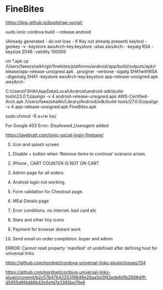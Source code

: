 # FineBites


https://lipis.github.io/bootstrap-social/

  <link href="https://maxcdn.bootstrapcdn.com/font-awesome/4.7.0/css/font-awesome.min.css" rel="stylesheet">
 <link href="https://maxcdn.bootstrapcdn.com/bootstrap/3.3.7/css/bootstrap.min.css" rel="stylesheet">
  <link href="https://cdnjs.cloudflare.com/ajax/libs/bootstrap-social/5.1.1/bootstrap-social.css" rel="stylesheet"> 

sudo ionic cordova build --release android	

(Already generated - do not lose - If Key not already present)
keytool -genkey -v -keystore  awsArch-key.keystore -alias awsArch- -keyalg RSA -keysize 2048 -validity 100000

rm *.apk
cp /Users/faeezshaikh/git/finebites/platforms/android/app/build/outputs/apk/release/app-release-unsigned.apk .
jarsigner -verbose -sigalg SHA1withRSA -digestalg SHA1 -keystore awsArch-key.keystore app-release-unsigned.apk awsArch-

C:\Users\FSHAI\AppData\Local\Android\android-sdk\build-tools\23.0.1\zipalign -v 4 android-release-unsigned.apk AWS-Certified-Arch.apk
/Users/faeezshaikh/Library/Android/sdk/build-tools/27.0.0/zipalign -v 4 app-release-unsigned.apk FineBites.apk


sudo chmod -R a+rw ios/

For Google 403 Error: Disallowed_Useragent added 
<preference name="OverrideUserAgent" value="Mozilla/5.0 Google" />

https://javebratt.com/ionic-social-login-firebase/


0. Icon and splash screen
1. Disable + button when 'Remove items to continue' scenario arises.
3. iPhone , CART COUNTER IS NOT ON CART
5. Admin page for all orders

4. Android login not working.
1. Form validation for Checkout page.
3. MEal Details page
6. Error conditions. no internet. bad card etc
4. Stars and other tiny icons
3. Payment for browser doesnt work


4. Send email on order completion. buyer and admin


ERROR:
Cannot read property 'manifest' of undefined after defining host for universal links

https://github.com/nordnet/cordova-universal-links-plugin/issues/134

https://github.com/nordnet/cordova-universal-links-plugin/commit/b2c5784764225319648e26aa5d3f42ede6d1b289#diff-d5955d9f4d88b42e5efd7a3385be79e9
